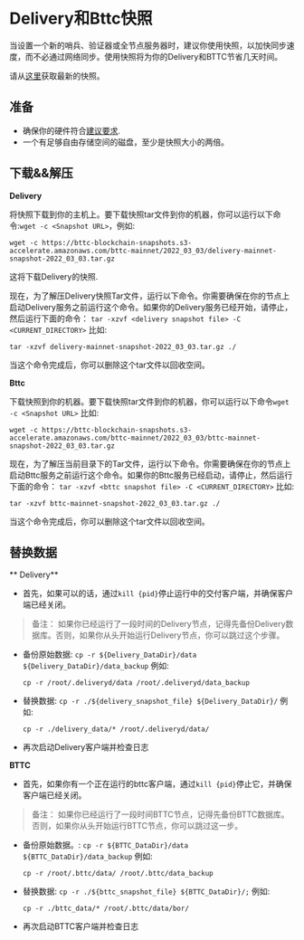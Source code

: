 # Delivery和Bttc快照

当设置一个新的哨兵、验证器或全节点服务器时，建议你使用快照，以加快同步速度，而不必通过网络同步。使用快照将为你的Delivery和BTTC节省几天时间。

请从[这里](https://snapshots.bt.io)获取最新的快照。


## 准备

* 确保你的硬件符合[建议要求](https://doc.bt.io/v1/doc/simplified/validator-node-system-requirements.html).
* 一个有足够自由存储空间的磁盘，至少是快照大小的两倍。

## 下载&&解压

**Delivery**

将快照下载到你的主机上。要下载快照tar文件到你的机器，你可以运行以下命令:`wget -c <Snapshot URL>`，例如:

```
wget -c https://bttc-blockchain-snapshots.s3-accelerate.amazonaws.com/bttc-mainnet/2022_03_03/delivery-mainnet-snapshot-2022_03_03.tar.gz
```

这将下载Delivery的快照.

现在，为了解压Delivery快照Tar文件，运行以下命令。你需要确保在你的节点上启动Delivery服务之前运行这个命令。如果你的Delivery服务已经开始，请停止，然后运行下面的命令： `tar -xzvf <delivery snapshot file> -C <CURRENT_DIRECTORY>` 比如:

```
tar -xzvf delivery-mainnet-snapshot-2022_03_03.tar.gz ./
```

当这个命令完成后，你可以删除这个tar文件以回收空间。

**Bttc**

下载快照到你的机器。要下载快照tar文件到你的机器，你可以运行以下命令`wget -c <Snapshot URL>` 比如:

```
wget -c https://bttc-blockchain-snapshots.s3-accelerate.amazonaws.com/bttc-mainnet/2022_03_03/bttc-mainnet-snapshot-2022_03_03.tar.gz
```

现在，为了解压当前目录下的Tar文件，运行以下命令。你需要确保在你的节点上启动Bttc服务之前运行这个命令。如果你的Bttc服务已经启动，请停止，然后运行下面的命令： `tar -xzvf <bttc snapshot file> -C <CURRENT_DIRECTORY>` 比如:

```
tar -xzvf bttc-mainnet-snapshot-2022_03_03.tar.gz ./
```

当这个命令完成后，你可以删除这个tar文件以回收空间。

## 替换数据

** Delivery**

* 首先，如果可以的话，通过`kill {pid}`停止运行中的交付客户端，并确保客户端已经关闭。

> 备注： 如果你已经运行了一段时间的Delivery节点，记得先备份Delivery数据库。否则，如果你从头开始运行Delivery节点，你可以跳过这个步骤。

*   备份原始数据: `cp -r ${Delivery_DataDir}/data ${Delivery_DataDir}/data_backup` 例如:

    ```
    cp -r /root/.deliveryd/data /root/.deliveryd/data_backup
    ```
*   替换数据: `cp -r ./${delivery_snapshot_file} ${Delivery_DataDir}/` 例如:

    ```
    cp -r ./delivery_data/* /root/.deliveryd/data/
    ```
* 再次启动Delivery客户端并检查日志

**BTTC**

* 首先，如果你有一个正在运行的bttc客户端，通过`kill {pid}`停止它，并确保客户端已经关闭。

> 备注： 如果你已经运行了一段时间BTTC节点，记得先备份BTTC数据库。否则，如果你从头开始运行BTTC节点，你可以跳过这一步。

*   备份原始数据。: `cp -r ${BTTC_DataDir}/data ${BTTC_DataDir}/data_backup` 例如:

    ```
    cp -r /root/.bttc/data/ /root/.bttc/data_backup
    ```
*   替换数据: `cp -r ./${bttc_snapshot_file} ${BTTC_DataDir}/;` 例如:

    ```
    cp -r ./bttc_data/* /root/.bttc/data/bor/
    ```
* 再次启动BTTC客户端并检查日志
